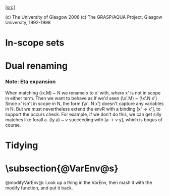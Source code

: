 [[src]](https://github.com/ghc/ghc/tree/master/compiler/basicTypes/VarEnv.hs)

(c) The University of Glasgow 2006
(c) The GRASP/AQUA Project, Glasgow University, 1992-1998


# In-scope sets


# Dual renaming


### Note: Eta expansion

When matching
     (\x.M) ~ N
we rename x to x' with, where x' is not in scope in
either term.  Then we want to behave as if we'd seen
     (\x'.M) ~ (\x'.N x')
Since x' isn't in scope in N, the form (\x'. N x') doesn't
capture any variables in N.  But we must nevertheless extend
the envR with a binding [x' -> x'], to support the occurs check.
For example, if we don't do this, we can get silly matches like
        forall a.  (\y.a)  ~   v
succeeding with [a -> v y], which is bogus of course.

# Tidying


# \subsection{@VarEnv@s}



@modifyVarEnv@: Look up a thing in the VarEnv,
then mash it with the modify function, and put it back.
